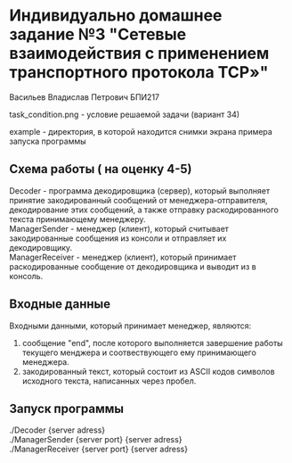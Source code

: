 # Индивидуально домашнее задание №3 "Сетевые взаимодействия с применением транспортного протокола TCP»"

Васильев Владислав Петрович БПИ217

task_condition.png - условие решаемой задачи (вариант 34)

example - директория, в которой находится снимки экрана примера запуска программы

## Cхема работы ( на оценку 4-5)
Decoder - программа декодировщика (сервер), который выполняет принятие закодированный сообщений от менеджера-отправителя, декодирование этих сообщений, 
а также отправку раскодированного текста принимающему менеджеру.  
ManagerSender - менеджер (клиент), который считывает закодированные сообщения из консоли и отправляет их декодировщику.  
ManagerReceiver - менеджер (клиент), который принимает раскодированные сообщение от декодировщика и выводит из в консоль.

## Входные данные
Входными данными, который принимает менеджер, являются:
1. сообщение "end", после которого выполняется завершение работы текущего менджера и соотвествующего ему принимающего менеджера.
2. закодированный текст, который состоит из ASCII кодов символов исходного текста, написанных через пробел. 

## Запуск программы
./Decoder {server adress}  
./ManagerSender {server port} {server adress}  
./ManagerReceiver {server port} {server adress}  
